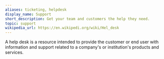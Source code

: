 ```yaml
---
aliases: ticketing, helpdesk
display_name: Support
short_description: Get your team and customers the help they need.
topic: support
wikipedia_url: https://en.wikipedi.org/wiki/Hel_desk
---
```

A help desk is a resource intended to provide the customer or end user with information and support related to a company's or institution's products and services.
